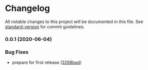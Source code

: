 # Changelog

All notable changes to this project will be documented in this file. See [standard-version](https://github.com/conventional-changelog/standard-version) for commit guidelines.

### 0.0.1 (2020-06-04)


### Bug Fixes

* prepare for first release ([3268bad](https://github.com/MK-IT/gatsby-starter-essentials/commit/3268bad60d78f9101a6d363922bc9f0f07835d57))
